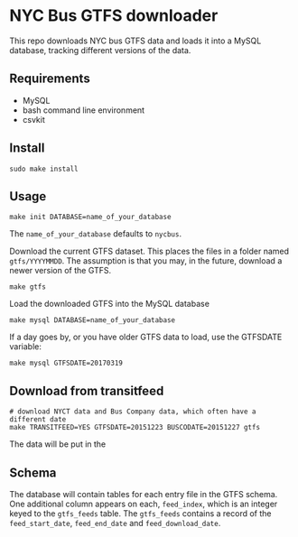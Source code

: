 # NYC Bus GTFS downloader

This repo downloads NYC bus GTFS data and loads it into a MySQL database, tracking different versions of the data.

## Requirements
* MySQL
* bash command line environment
* csvkit

## Install

`sudo make install`

## Usage
```
make init DATABASE=name_of_your_database
```

The `name_of_your_database` defaults to `nycbus`.

Download the current GTFS dataset. This places the files in a folder named `gtfs/YYYYMMDD`. The assumption is that you may, in the future, download a newer version of the GTFS.
```
make gtfs
```

Load the downloaded GTFS into the MySQL database
```
make mysql DATABASE=name_of_your_database
```

If a day goes by, or you have older GTFS data to load, use the GTFSDATE variable:
```
make mysql GTFSDATE=20170319
```

## Download from transitfeed

````
# download NYCT data and Bus Company data, which often have a different date
make TRANSITFEED=YES GTFSDATE=20151223 BUSCODATE=20151227 gtfs
````

The data will be put in the 

## Schema

The database will contain tables for each entry file in the GTFS schema. One additional column appears on each, `feed_index`, which is an integer keyed to the `gtfs_feeds` table. The `gtfs_feeds` contains a record of the `feed_start_date`, `feed_end_date` and `feed_download_date`.
